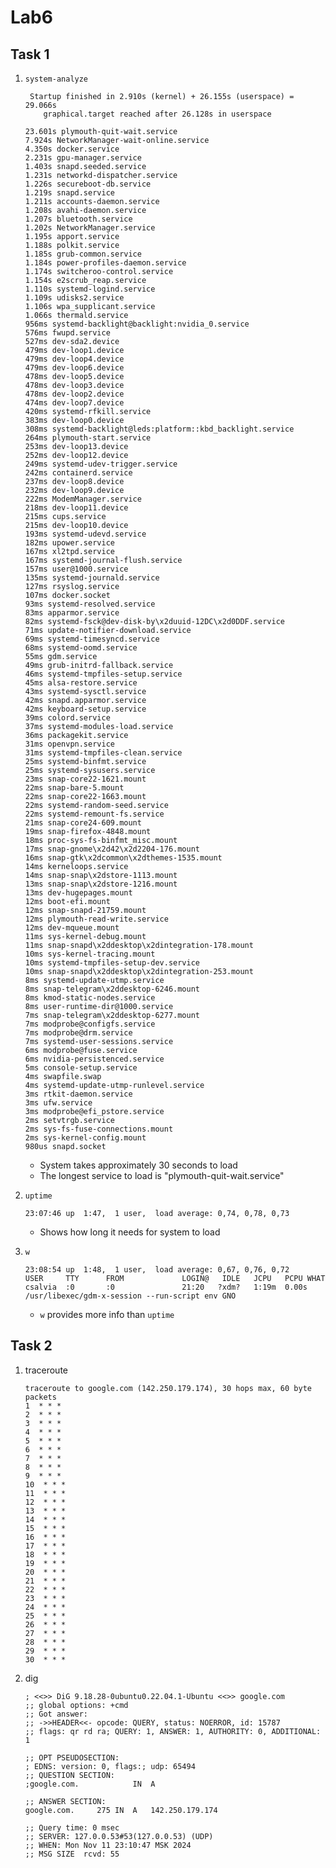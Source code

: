 # Lab6

## Task 1

1. `system-analyze`
    ```
     Startup finished in 2.910s (kernel) + 26.155s (userspace) = 29.066s 
        graphical.target reached after 26.128s in userspace

    23.601s plymouth-quit-wait.service
    7.924s NetworkManager-wait-online.service
    4.350s docker.service
    2.231s gpu-manager.service
    1.403s snapd.seeded.service
    1.231s networkd-dispatcher.service
    1.226s secureboot-db.service
    1.219s snapd.service
    1.211s accounts-daemon.service
    1.208s avahi-daemon.service
    1.207s bluetooth.service
    1.202s NetworkManager.service
    1.195s apport.service
    1.188s polkit.service
    1.185s grub-common.service
    1.184s power-profiles-daemon.service
    1.174s switcheroo-control.service
    1.154s e2scrub_reap.service
    1.110s systemd-logind.service
    1.109s udisks2.service
    1.106s wpa_supplicant.service
    1.066s thermald.service
    956ms systemd-backlight@backlight:nvidia_0.service
    576ms fwupd.service
    527ms dev-sda2.device
    479ms dev-loop1.device
    479ms dev-loop4.device
    479ms dev-loop6.device
    478ms dev-loop5.device
    478ms dev-loop3.device
    478ms dev-loop2.device
    474ms dev-loop7.device
    420ms systemd-rfkill.service
    383ms dev-loop0.device
    308ms systemd-backlight@leds:platform::kbd_backlight.service
    264ms plymouth-start.service
    253ms dev-loop13.device
    252ms dev-loop12.device
    249ms systemd-udev-trigger.service
    242ms containerd.service
    237ms dev-loop8.device
    232ms dev-loop9.device
    222ms ModemManager.service
    218ms dev-loop11.device
    215ms cups.service
    215ms dev-loop10.device
    193ms systemd-udevd.service
    182ms upower.service
    167ms xl2tpd.service
    167ms systemd-journal-flush.service
    157ms user@1000.service
    135ms systemd-journald.service
    127ms rsyslog.service
    107ms docker.socket
    93ms systemd-resolved.service
    83ms apparmor.service
    82ms systemd-fsck@dev-disk-by\x2duuid-12DC\x2d0DDF.service
    71ms update-notifier-download.service
    69ms systemd-timesyncd.service
    68ms systemd-oomd.service
    55ms gdm.service
    49ms grub-initrd-fallback.service
    46ms systemd-tmpfiles-setup.service
    45ms alsa-restore.service
    43ms systemd-sysctl.service
    42ms snapd.apparmor.service
    42ms keyboard-setup.service
    39ms colord.service
    37ms systemd-modules-load.service
    36ms packagekit.service
    31ms openvpn.service
    31ms systemd-tmpfiles-clean.service
    25ms systemd-binfmt.service
    25ms systemd-sysusers.service
    23ms snap-core22-1621.mount
    22ms snap-bare-5.mount
    22ms snap-core22-1663.mount
    22ms systemd-random-seed.service
    22ms systemd-remount-fs.service
    21ms snap-core24-609.mount
    19ms snap-firefox-4848.mount
    18ms proc-sys-fs-binfmt_misc.mount
    17ms snap-gnome\x2d42\x2d2204-176.mount
    16ms snap-gtk\x2dcommon\x2dthemes-1535.mount
    14ms kerneloops.service
    14ms snap-snap\x2dstore-1113.mount
    13ms snap-snap\x2dstore-1216.mount
    13ms dev-hugepages.mount
    12ms boot-efi.mount
    12ms snap-snapd-21759.mount
    12ms plymouth-read-write.service
    12ms dev-mqueue.mount
    11ms sys-kernel-debug.mount
    11ms snap-snapd\x2ddesktop\x2dintegration-178.mount
    10ms sys-kernel-tracing.mount
    10ms systemd-tmpfiles-setup-dev.service
    10ms snap-snapd\x2ddesktop\x2dintegration-253.mount
    8ms systemd-update-utmp.service
    8ms snap-telegram\x2ddesktop-6246.mount
    8ms kmod-static-nodes.service
    8ms user-runtime-dir@1000.service
    7ms snap-telegram\x2ddesktop-6277.mount
    7ms modprobe@configfs.service
    7ms modprobe@drm.service
    7ms systemd-user-sessions.service
    6ms modprobe@fuse.service
    6ms nvidia-persistenced.service
    5ms console-setup.service
    4ms swapfile.swap
    4ms systemd-update-utmp-runlevel.service
    3ms rtkit-daemon.service
    3ms ufw.service
    3ms modprobe@efi_pstore.service
    2ms setvtrgb.service
    2ms sys-fs-fuse-connections.mount
    2ms sys-kernel-config.mount
    980us snapd.socket
    ```
    - System takes approximately 30 seconds to load
    - The longest service to load is "plymouth-quit-wait.service"

2. `uptime`
    ```
    23:07:46 up  1:47,  1 user,  load average: 0,74, 0,78, 0,73
    ```
    - Shows how long it needs for system to load

3. `w`
    ```
    23:08:54 up  1:48,  1 user,  load average: 0,67, 0,76, 0,72
    USER     TTY      FROM             LOGIN@   IDLE   JCPU   PCPU WHAT
    csalvia  :0       :0               21:20   ?xdm?   1:19m  0.00s /usr/libexec/gdm-x-session --run-script env GNO
    ```
    - `w` provides more info than `uptime`

## Task 2
1. traceroute
    ```
    traceroute to google.com (142.250.179.174), 30 hops max, 60 byte packets
    1  * * *
    2  * * *
    3  * * *
    4  * * *
    5  * * *
    6  * * *
    7  * * *
    8  * * *
    9  * * *
    10  * * *
    11  * * *
    12  * * *
    13  * * *
    14  * * *
    15  * * *
    16  * * *
    17  * * *
    18  * * *
    19  * * *
    20  * * *
    21  * * *
    22  * * *
    23  * * *
    24  * * *
    25  * * *
    26  * * *
    27  * * *
    28  * * *
    29  * * *
    30  * * *

2. dig
    ```
    ; <<>> DiG 9.18.28-0ubuntu0.22.04.1-Ubuntu <<>> google.com
    ;; global options: +cmd
    ;; Got answer:
    ;; ->>HEADER<<- opcode: QUERY, status: NOERROR, id: 15787
    ;; flags: qr rd ra; QUERY: 1, ANSWER: 1, AUTHORITY: 0, ADDITIONAL: 1
    
    ;; OPT PSEUDOSECTION:
    ; EDNS: version: 0, flags:; udp: 65494
    ;; QUESTION SECTION:
    ;google.com.			IN	A
    
    ;; ANSWER SECTION:
    google.com.		275	IN	A	142.250.179.174
    
    ;; Query time: 0 msec
    ;; SERVER: 127.0.0.53#53(127.0.0.53) (UDP)
    ;; WHEN: Mon Nov 11 23:10:47 MSK 2024
    ;; MSG SIZE  rcvd: 55

    ```
